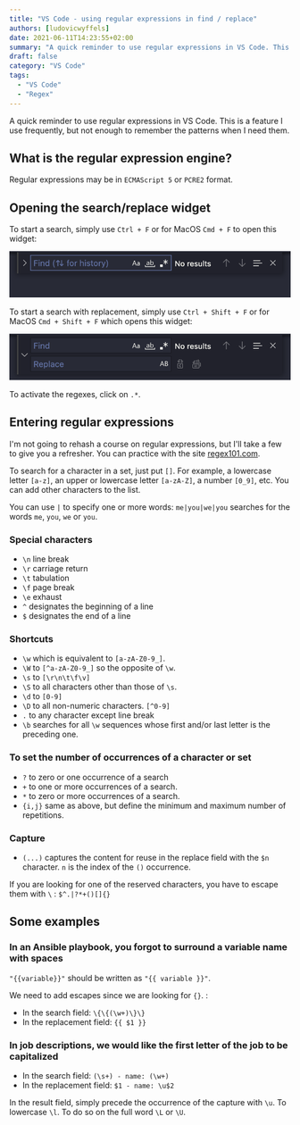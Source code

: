 ```yaml
---
title: "VS Code - using regular expressions in find / replace"
authors: [ludovicwyffels]
date: 2021-06-11T14:23:55+02:00
summary: "A quick reminder to use regular expressions in VS Code. This is a feature I use frequently, but not enough to remember the patterns when I need them."
draft: false
category: "VS Code"
tags:
  - "VS Code"
  - "Regex"
---
```


A quick reminder to use regular expressions in VS Code. This is a feature I use frequently, but not enough to remember the patterns when I need them.

## What is the regular expression engine?

Regular expressions may be in `ECMAScript 5` or `PCRE2` format.

## Opening the search/replace widget

To start a search, simply use `Ctrl + F` or for MacOS `Cmd + F` to open this widget:

![search widget](./images/find.png)

To start a search with replacement, simply use `Ctrl + Shift + F` or for MacOS `Cmd + Shift + F` which opens this widget:

![replacement widget](./images/replace.png)

To activate the regexes, click on `.*`.

## Entering regular expressions

I'm not going to rehash a course on regular expressions, but I'll take a few to give you a refresher. You can practice with the site [regex101.com](https://regex101.com/).

To search for a character in a set, just put `[]`. For example, a lowercase letter `[a-z]`, an upper or lowercase letter `[a-zA-Z]`, a number `[0_9]`, etc. You can add other characters to the list.

You can use `|` to specify one or more words: `me|you|we|you` searches for the words `me`, `you`, `we` or `you`.

### Special characters

- `\n` line break
- `\r` carriage return
- `\t` tabulation
- `\f` page break
- `\e` exhaust
- `^` designates the beginning of a line
- `$` designates the end of a line

### Shortcuts

- `\w` which is equivalent to `[a-zA-Z0-9_]`.
- `\W` to `[^a-zA-Z0-9_]` so the opposite of `\w`.
- `\s` to `[\r\n\t\f\v]`
- `\S` to all characters other than those of `\s`.
- `\d` to `[0-9]`
- `\D` to all non-numeric characters. `[^0-9]`
- `.` to any character except line break
- `\b` searches for all `\w` sequences whose first and/or last letter is the preceding one.

### To set the number of occurrences of a character or set

- `?` to zero or one occurrence of a search
- `+` to one or more occurrences of a search.
- `*` to zero or more occurrences of a search.
- `{i,j}` same as above, but define the minimum and maximum number of repetitions.

### Capture

- `(...)` captures the content for reuse in the replace field with the `$n` character. `n` is the index of the `()` occurrence.

If you are looking for one of the reserved characters, you have to escape them with `\` : `$^.|?*+()[]{}`

## Some examples

### In an Ansible playbook, you forgot to surround a variable name with spaces

`"{{variable}}"` should be written as `"{{ variable }}"`.

We need to add escapes since we are looking for `{}`. :

- In the search field:  `\{\{(\w+)\}\}`
- In the replacement field: `{{ $1 }}`

### In job descriptions, we would like the first letter of the job to be capitalized

- In the search field: `(\s+) - name: (\w+)`
- In the replacement field: `$1 - name: \u$2`

In the result field, simply precede the occurrence of the capture with `\u`. To lowercase `\l`. To do so on the full word `\L` or `\U`.

